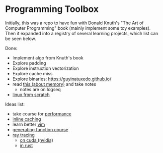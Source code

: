 # Programming Toolbox

Initially, this was a repo to have fun with Donald Knuth's "The Art of Computer Programming" book (mainly implement some toy examples). Then it expanded into a registry of several learning projects, which list can be seen below.

Done:
* Implement algo from Knuth's book
* Explore padding
* Explore instruction vectorization
* Explore cache miss
* Explore binaries: https://guyinatuxedo.github.io/
* read [this (about memory)](https://lwn.net/Articles/250967/) and take notes
  * notes are on logseq
* [linux from scratch](https://linuxfromscratch.org/)

Ideas list:
* take course for [performance](https://ocw.mit.edu/courses/electrical-engineering-and-computer-science/6-172-performance-engineering-of-software-systems-fall-2018/lecture-videos/index.htm)
* [inline caching](https://bernsteinbear.com/blog/inline-caching-quickening/)
* learn better [vim](https://thevaluable.dev/vim-advanced/)
* [generating function course](https://fr.coursera.org/learn/analysis-of-algorithms#syllabus)
* [ray tracing](https://raytracing.github.io/books/RayTracingInOneWeekend.html)
  * [on cuda (nvidia)](https://developer.nvidia.com/blog/accelerated-ray-tracing-cuda/)
  * [in rust](https://blog.singleton.io/posts/2022-01-02-raytracing-with-rust/)
